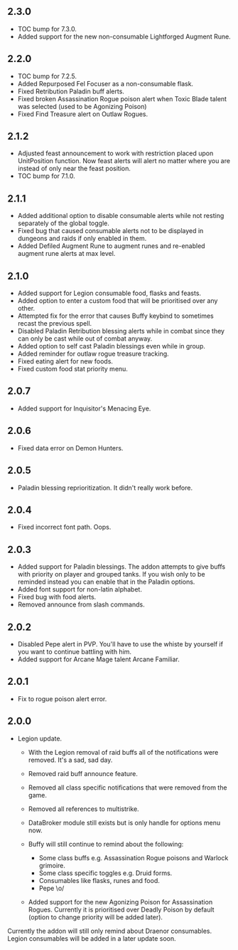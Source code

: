 ## 2.3.0
* TOC bump for 7.3.0.
* Added support for the new non-consumable Lightforged Augment Rune.

## 2.2.0
* TOC bump for 7.2.5.
* Added Repurposed Fel Focuser as a non-consumable flask.
* Fixed Retribution Paladin buff alerts.
* Fixed broken Assassination Rogue poison alert when Toxic Blade talent was selected (used to be Agonizing Poison)
* Fixed Find Treasure alert on Outlaw Rogues.

## 2.1.2
* Adjusted feast announcement to work with restriction placed upon UnitPosition function. Now feast alerts will alert no matter where you are instead of only near the feast position.
* TOC bump for 7.1.0.

## 2.1.1
* Added additional option to disable consumable alerts while not resting separately of the global toggle.
* Fixed bug that caused consumable alerts not to be displayed in dungeons and raids if only enabled in them.
* Added Defiled Augment Rune to augment runes and re-enabled augment rune alerts at max level.

## 2.1.0
* Added support for Legion consumable food, flasks and feasts.
* Added option to enter a custom food that will be prioritised over any other.
* Attempted fix for the error that causes Buffy keybind to sometimes recast the previous spell.
* Disabled Paladin Retribution blessing alerts while in combat since they can only be cast while out of combat anyway.
* Added option to self cast Paladin blessings even while in group.
* Added reminder for outlaw rogue treasure tracking.
* Fixed eating alert for new foods.
* Fixed custom food stat priority menu.

## 2.0.7
* Added support for Inquisitor's Menacing Eye.

## 2.0.6
* Fixed data error on Demon Hunters.

## 2.0.5
* Paladin blessing reprioritization. It didn't really work before.

## 2.0.4
* Fixed incorrect font path. Oops.

## 2.0.3
* Added support for Paladin blessings. The addon attempts to give buffs with priority on player and grouped tanks. If you wish only to be reminded instead you can enable that in the Paladin options.
* Added font support for non-latin alphabet.
* Fixed bug with food alerts.
* Removed announce from slash commands.

## 2.0.2
* Disabled Pepe alert in PVP. You'll have to use the whiste by yourself if you want to continue battling with him.
* Added support for Arcane Mage talent Arcane Familiar.

## 2.0.1
* Fix to rogue poison alert error.

## 2.0.0 
* Legion update.
	* With the Legion removal of raid buffs all of the notifications were removed. It's a sad, sad day.
	* Removed raid buff announce feature.
	* Removed all class specific notifications that were removed from the game.
	* Removed all references to multistrike.
	* DataBroker module still exists but is only handle for options menu now.
	
	* Buffy will still continue to remind about the following:
		* Some class buffs e.g. Assassination Rogue poisons and Warlock grimoire.
		* Some class specific toggles e.g. Druid forms.
		* Consumables like flasks, runes and food.
		* Pepe \o/
	* Added support for the new Agonizing Poison for Assassination Rogues. Currently it is prioritised over Deadly Poison by default (option to change priority will be added later).
	
Currently the addon will still only remind about Draenor consumables. Legion consumables will be added in a later update soon.